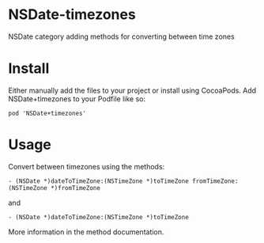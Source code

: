NSDate-timezones
================

NSDate category adding methods for converting between time zones

# Install
Either manually add the files to your project or install using CocoaPods. Add NSDate+timezones to your Podfile like so:
```
pod 'NSDate+timezones'
```

# Usage
Convert between timezones using the methods:
```
- (NSDate *)dateToTimeZone:(NSTimeZone *)toTimeZone fromTimeZone:(NSTimeZone *)fromTimeZone
```

and

```
- (NSDate *)dateToTimeZone:(NSTimeZone *)toTimeZone
```

More information in the method documentation.
